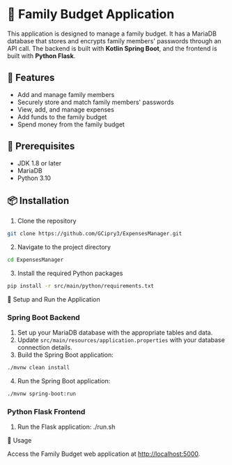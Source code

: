 # 🏡 Family Budget Application

This application is designed to manage a family budget. It has a MariaDB database that stores and encrypts family members' passwords through an API call. The backend is built with **Kotlin Spring Boot**, and the frontend is built with **Python Flask**.

## 🌟 Features

- Add and manage family members
- Securely store and match family members' passwords
- View, add, and manage expenses
- Add funds to the family budget
- Spend money from the family budget

## 🔧 Prerequisites

- JDK 1.8 or later
- MariaDB
- Python 3.10

## 📦 Installation

1. Clone the repository
```bash
git clone https://github.com/GCipry3/ExpensesManager.git
```

2. Navigate to the project directory
```bash
cd ExpensesManager
```

3. Install the required Python packages
```bash
pip install -r src/main/python/requirements.txt
```

🚀 Setup and Run the Application

### Spring Boot Backend

1. Set up your MariaDB database with the appropriate tables and data.
2. Update `src/main/resources/application.properties` with your database connection details.
3. Build the Spring Boot application:
```bash
./mvnw clean install
```
4. Run the Spring Boot application:
```bash
./mvnw spring-boot:run
```


### Python Flask Frontend

1. Run the Flask application:
./run.sh 


🎯 Usage

Access the Family Budget web application at [http://localhost:5000](http://localhost:5000).


